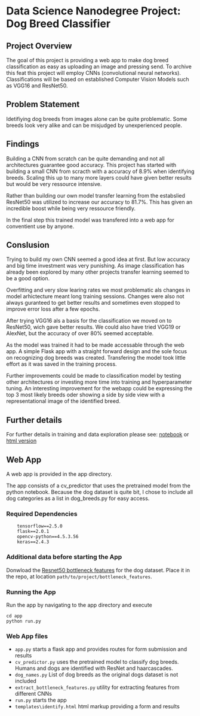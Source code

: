 # Data Science Nanodegree Project: Dog Breed Classifier

## Project Overview

The goal of this project is providing a web app to make dog breed classification as easy as uploading an image and pressing send. To archive this feat this project will employ CNNs (convolutional neural networks). Classifications will be based on established Computer Vision Models such as VGG16 and ResNet50.

## Problem Statement

Idetifiying dog breeds from images alone can be quite problematic. Some breeds look very alike and can be misjudged by unexperienced people.

## Findings

Building a CNN from scratch can be quite demanding and not all architectures guarantee good accuracy. This project has started with building a small CNN from scracth with a accuracy of 8.9% when identifying breeds. Scaling this up to many more layers could have given better results but would be very ressource intensive. 

Rather than building our own model transfer learning from the estabslied ResNet50 was utilized to increase our accuracy to 81.7%. This has given an incredible boost while being very ressource friendly.

In the final step this trained model was transfered into a web app for conventient use by anyone. 

## Conslusion

Trying to build my own CNN seemed a good idea at first. But low accuracy and big time investment was very punishing. As image classification has already been explored by many other projects transfer learning seemed to be a good option. 

Overfitting and very slow learing rates we most problematic als changes in model arhictecture meant long training sessions. Changes were also not always guranteed to get better results and sometimes even stopped to improve error loss after a few epochs.

After trying VGG16 als a basis for the classification we moved on to ResNet50, wich gave better results. We could also have tried VGG19 or AlexNet, but the accuracy of over 80% seemed acceptable.

As the model was trained it had to be made accessable through the web app. A simple Flask app with a straight forward design and the sole focus on recognizing dog breeds was created. Transfering the model took little effort as it was saved in the training process.

Further improvements could be made to classification model by testing other architectures or investing more time into training and hyperparameter tuning.
An interesting improvement for the webapp could be expressing the top 3 most likely breeds oder showing a side by side view with a representational image of the identified breed.

## Further details

For further details in training and data exploration please see: [notebook](dog_app.ipynb) or [html version](dog_app.html)

## Web App

A web app is provided in the app directory.

The app consists of a cv_predictor that uses the pretrained model from the python notebook. Because the dog dataset is quite bit, I chose to include all dog categories as a list in dog_breeds.py for easy access.

### Required Dependencies

```
	tensorflow==2.5.0
	flask==2.0.1
	opencv-python==4.5.3.56
	keras==2.4.3
```

### Additional data before starting the App

Donwload the [Resnet50 bottleneck features](https://s3-us-west-1.amazonaws.com/udacity-aind/dog-project/DogResnet50Data.npz) for the dog dataset.  Place it in the repo, at location `path/to/project/bottleneck_features`.

### Running the App

Run the app by navigating to the app directory and execute 

```
cd app
python run.py
```

### Web App files

- `app.py` starts a flask app and provides routes for form submission and results
- `cv_predictor.py` uses the pretrained model to classify dog breeds. Humans and dogs are identified with ResNet and haarcascades.
- `dog_names.py` List of dog breeds as the original dogs dataset is not included
- `extract_bottleneck_features.py` utility for extracting features from different CNNs
- `run.py` starts the app
- `templates\identify.html` html markup providing a form and results